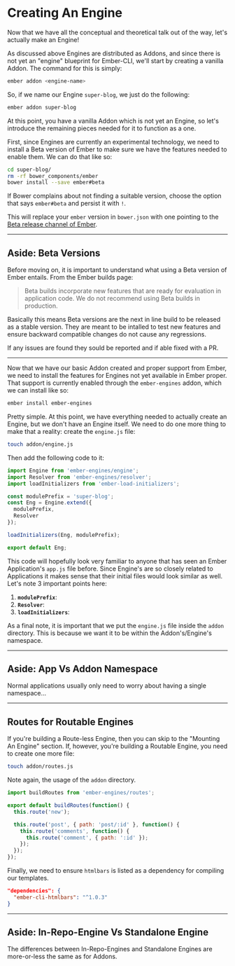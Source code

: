 # Creating An Engine

Now that we have all the conceptual and theoretical talk out of the way, let's actually make an Engine!

As discussed above Engines are distributed as Addons, and since there is not yet an "engine" blueprint for Ember-CLI, we'll start by creating a vanilla Addon. The command for this is simply:

```bash
ember addon <engine-name>
```

So, if we name our Engine `super-blog`, we just do the following:

```bash
ember addon super-blog
```

At this point, you have a vanilla Addon which is not yet an Engine, so let's introduce the remaining pieces needed for it to function as a one.

First, since Engines are currently an experimental technology, we need to install a Beta version of Ember to make sure we have the features needed to enable them. We can do that like so:

```bash
cd super-blog/
rm -rf bower_components/ember
bower install --save ember#beta
```

If Bower complains about not finding a suitable version, choose the option that says `ember#beta` and persist it with `!`.

This will replace your `ember` version in `bower.json` with one pointing to the [Beta release channel of Ember](http://emberjs.com/builds/#/beta).

---

## Aside: Beta Versions

Before moving on, it is important to understand what using a Beta version of Ember entails. From the Ember builds page:

> Beta builds incorporate new features that are ready for evaluation in application code. We do not recommend using Beta builds in production.

Basically this means Beta versions are the next in line build to be released as a stable version. They are meant to be intalled to test new features and ensure backward compatible changes do not cause any regressions.

If any issues are found they sould be reported and if able fixed with a PR.

---

Now that we have our basic Addon created and proper support from Ember, we need to install the features for Engines not yet available in Ember proper. That support is currently enabled through the `ember-engines` addon, which we can install like so:

```bash
ember install ember-engines
```

Pretty simple. At this point, we have everything needed to actually create an Engine, but we don't have an Engine itself. We need to do one more thing to make that a reality: create the `engine.js` file:

```bash
touch addon/engine.js
```

Then add the following code to it:

```js
import Engine from 'ember-engines/engine';
import Resolver from 'ember-engines/resolver';
import loadInitializers from 'ember-load-initializers';

const modulePrefix = 'super-blog';
const Eng = Engine.extend({
  modulePrefix,
  Resolver
});

loadInitializers(Eng, modulePrefix);

export default Eng;
```

This code will hopefully look very familiar to anyone that has seen an Ember Application's `app.js` file before. Since Engine's are so closely related to Applications it makes sense that their initial files would look similar as well. Let's note 3 important points here:

1. **`modulePrefix`**:
2. **`Resolver`**:
3. **`loadInitializers`**:

As a final note, it is important that we put the `engine.js` file inside the `addon` directory. This is because we want it to be within the Addon's/Engine's namespace.



---

## Aside: App Vs Addon Namespace

Normal applications usually only need to worry about having a single namespace...

---

## Routes for Routable Engines

If you're building a Route-less Engine, then you can skip to the "Mounting An Engine" section. If, however, you're building a Routable Engine, you need to create one more file:

```bash
touch addon/routes.js
```

Note again, the usage of the `addon` directory.

```js
import buildRoutes from 'ember-engines/routes';

export default buildRoutes(function() {
  this.route('new');

  this.route('post', { path: 'post/:id' }, function() {
    this.route('comments', function() {
      this.route('comment', { path: ':id' });
    });
  });
});
```

Finally, we need to ensure `htmlbars` is listed as a dependency for compiling our templates.

```json
"dependencies": {
  "ember-cli-htmlbars": "^1.0.3"
}
```

---

## Aside: In-Repo-Engine Vs Standalone Engine

The differences between In-Repo-Engines and Standalone Engines are more-or-less the same as for Addons.
